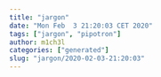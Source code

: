```yaml
---
title: "jargon"
date: "Mon Feb  3 21:20:03 CET 2020"
tags: ["jargon", "pipotron"]
author: m1ch3l
categories: ["generated"]
slug: "jargon/2020-02-03-21:20:03"
---
```



